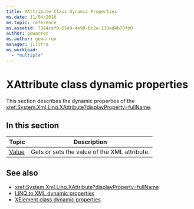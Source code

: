 ```yaml
---
title: XAttribute Class Dynamic Properties
ms.date: 11/04/2016
ms.topic: reference
ms.assetid: 7394cef0-55e9-4e90-bc2e-118ed4b78fb0
author: gewarren
ms.author: gewarren
manager: jillfra
ms.workload:
  - "multiple"
---
```

# XAttribute class dynamic properties

This section describes the dynamic properties of the <xref:System.Xml.Linq.XAttribute?displayProperty=fullName>.

## In this section

|Topic|Description|
|-----------|-----------------|
|[Value](../designers/value-xattribute-dynamic-property.md)|Gets or sets the value of the XML attribute.|

## See also

- <xref:System.Xml.Linq.XAttribute?displayProperty=fullName>
- [LINQ to XML dynamic properties](../designers/linq-to-xml-dynamic-properties.md)
- [XElement class dynamic properties](../designers/xelement-class-dynamic-properties.md)